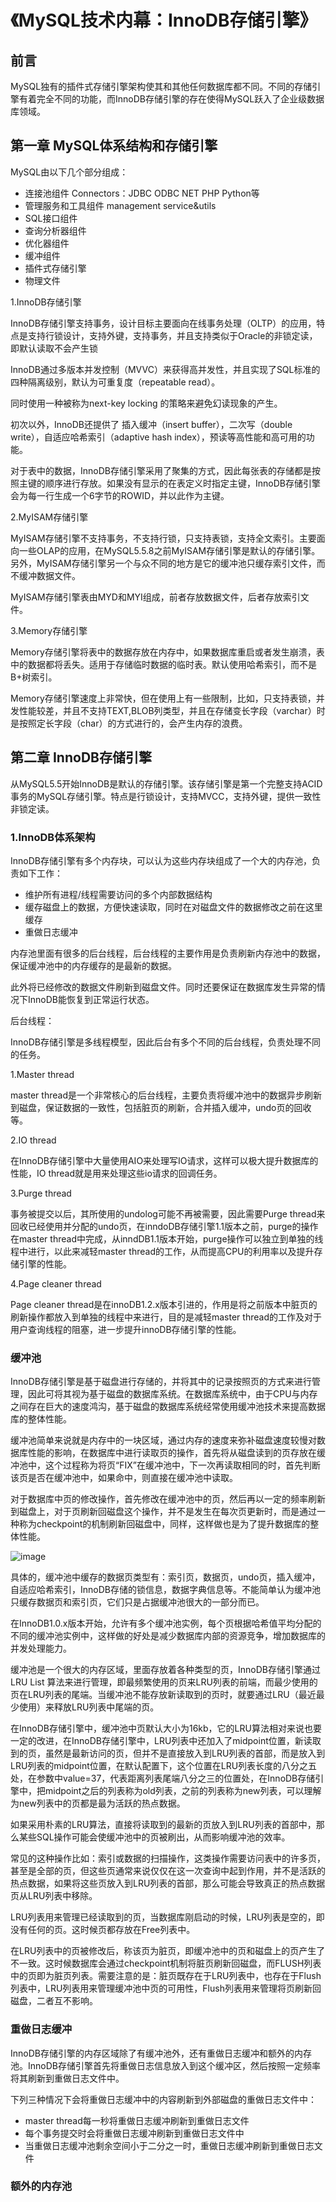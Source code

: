 # 《MySQL技术内幕：InnoDB存储引擎》

## 前言

MySQL独有的插件式存储引擎架构使其和其他任何数据库都不同。不同的存储引擎有着完全不同的功能，而InnoDB存储引擎的存在使得MySQL跃入了企业级数据库领域。

## 第一章 MySQL体系结构和存储引擎

MySQL由以下几个部分组成：

* 连接池组件 Connectors：JDBC ODBC NET PHP Python等
* 管理服务和工具组件 management service&utils
* SQL接口组件
* 查询分析器组件
* 优化器组件
* 缓冲组件
* 插件式存储引擎
* 物理文件

1.InnoDB存储引擎

InnoDB存储引擎支持事务，设计目标主要面向在线事务处理（OLTP）的应用，特点是支持行锁设计，支持外键，支持事务，并且支持类似于Oracle的非锁定读，即默认读取不会产生锁

InnoDB通过多版本并发控制（MVVC）来获得高并发性，并且实现了SQL标准的四种隔离级别，默认为可重复度（repeatable read）。

同时使用一种被称为next-key locking 的策略来避免幻读现象的产生。

初次以外，InnoDB还提供了 插入缓冲（insert buffer），二次写（double write），自适应哈希索引（adaptive hash index），预读等高性能和高可用的功能。

对于表中的数据，InnoDB存储引擎采用了聚集的方式，因此每张表的存储都是按照主键的顺序进行存放。如果没有显示的在表定义时指定主键，InnoDB存储引擎会为每一行生成一个6字节的ROWID，并以此作为主键。

2.MyISAM存储引擎

MyISAM存储引擎不支持事务，不支持行锁，只支持表锁，支持全文索引。主要面向一些OLAP的应用，在MySQL5.5.8之前MyISAM存储引擎是默认的存储引擎。另外，MyISAM存储引擎另一个与众不同的地方是它的缓冲池只缓存索引文件，而不缓冲数据文件。

MyISAM存储引擎表由MYD和MYI组成，前者存放数据文件，后者存放索引文件。

3.Memory存储引擎

Memory存储引擎将表中的数据存放在内存中，如果数据库重启或者发生崩溃，表中的数据都将丢失。适用于存储临时数据的临时表。默认使用哈希索引，而不是B+树索引。

Memory存储引擎速度上非常快，但在使用上有一些限制，比如，只支持表锁，并发性能较差，并且不支持TEXT,BLOB列类型，并且在存储变长字段（varchar）时是按照定长字段（char）的方式进行的，会产生内存的浪费。

## 第二章 InnoDB存储引擎

从MySQL5.5开始InnoDB是默认的存储引擎。该存储引擎是第一个完整支持ACID事务的MySQL存储引擎。特点是行锁设计，支持MVCC，支持外键，提供一致性非锁定读。

### 1.InnoDB体系架构

InnoDB存储引擎有多个内存块，可以认为这些内存块组成了一个大的内存池，负责如下工作：

* 维护所有进程/线程需要访问的多个内部数据结构
* 缓存磁盘上的数据，方便快速读取，同时在对磁盘文件的数据修改之前在这里缓存
* 重做日志缓冲

内存池里面有很多的后台线程，后台线程的主要作用是负责刷新内存池中的数据，保证缓冲池中的内存缓存的是最新的数据。

此外将已经修改的数据文件刷新到磁盘文件。同时还要保证在数据库发生异常的情况下InnoDB能恢复到正常运行状态。

后台线程：

InnoDB存储引擎是多线程模型，因此后台有多个不同的后台线程，负责处理不同的任务。

1.Master thread

master thread是一个非常核心的后台线程，主要负责将缓冲池中的数据异步刷新到磁盘，保证数据的一致性，包括脏页的刷新，合并插入缓冲，undo页的回收等。

2.IO thread

在InnoDB存储引擎中大量使用AIO来处理写IO请求，这样可以极大提升数据库的性能，IO thread就是用来处理这些io请求的回调任务。

3.Purge thread

事务被提交以后，其所使用的undolog可能不再被需要，因此需要Purge thread来回收已经使用并分配的undo页，在inndoDB存储引擎1.1版本之前，purge的操作在master thread中完成，从inndDB1.1版本开始，purge操作可以独立到单独的线程中进行，以此来减轻master thread的工作，从而提高CPU的利用率以及提升存储引擎的性能。

4.Page cleaner thread

Page cleaner thread是在innoDB1.2.x版本引进的，作用是将之前版本中脏页的刷新操作都放入到单独的线程中来进行，目的是减轻master thread的工作及对于用户查询线程的阻塞，进一步提升innoDB存储引擎的性能。

### 缓冲池

InnoDB存储引擎是基于磁盘进行存储的，并将其中的记录按照页的方式来进行管理，因此可将其视为基于磁盘的数据库系统。在数据库系统中，由于CPU与内存之间存在巨大的速度鸿沟，基于磁盘的数据库系统经常使用缓冲池技术来提高数据库的整体性能。

缓冲池简单来说就是内存中的一块区域，通过内存的速度来弥补磁盘速度较慢对数据库性能的影响，在数据库中进行读取页的操作，首先将从磁盘读到的页存放在缓冲池中，这个过程称为将页“FIX”在缓冲池中，下一次再读取相同的时，首先判断该页是否在缓冲池中，如果命中，则直接在缓冲池中读取。

对于数据库中页的修改操作，首先修改在缓冲池中的页，然后再以一定的频率刷新到磁盘上，对于页刷新回磁盘这个操作，并不是发生在每次页更新时，而是通过一种称为checkpoint的机制刷新回磁盘中，同样，这样做也是为了提升数据库的整体性能。

![image](https://note.youdao.com/yws/api/personal/file/WEB3b9d1a5a821d97f9137b7e18101f0630?method=download&shareKey=c598caedba0ee0a3103926a4267d3b90)

具体的，缓冲池中缓存的数据页类型有：索引页，数据页，undo页，插入缓冲，自适应哈希索引，InnoDB存储的锁信息，数据字典信息等。不能简单认为缓冲池只缓存数据页和索引页，它们只是占据缓冲池很大的一部分而已。

在InnoDB1.0.x版本开始，允许有多个缓冲池实例，每个页根据哈希值平均分配的不同的缓冲池实例中，这样做的好处是减少数据库内部的资源竞争，增加数据库的并发处理能力。

缓冲池是一个很大的内存区域，里面存放着各种类型的页，InnoDB存储引擎通过LRU List 算法来进行管理，即最频繁使用的页来LRU列表的前端，而最少使用的页在LRU列表的尾端。当缓冲池不能存放新读取到的页时，就要通过LRU（最近最少使用）来释放LRU列表中尾端的页。

在InnoDB存储引擎中，缓冲池中页默认大小为16kb，它的LRU算法相对来说也要一定的改进，在InnoDB存储引擎中，LRU列表中还加入了midpoint位置，新读取到的页，虽然是最新访问的页，但并不是直接放入到LRU列表的首部，而是放入到LRU列表的midpoint位置，在默认配置下，这个位置在LRU列表长度的八分之五处，在参数中value=37，代表距离列表尾端八分之三的位置处，在InnoDB存储引擎中，把midpoint之后的列表称为old列表，之前的列表称为new列表，可以理解为new列表中的页都是最为活跃的热点数据。

如果采用朴素的LRU算法，直接将读取到的最新的页放入到LRU列表的首部中，那么某些SQL操作可能会使缓冲池中的页被刷出，从而影响缓冲池的效率。

常见的这种操作比如：索引或数据的扫描操作，这类操作需要访问表中的许多页，甚至是全部的页，但这些页通常来说仅仅在这一次查询中起到作用，并不是活跃的热点数据，如果将这些页放入到LRU列表的首部，那么可能会导致真正的热点数据页从LRU列表中移除。

LRU列表用来管理已经读取到的页，当数据库刚启动的时候，LRU列表是空的，即没有任何的页。这时候页都存放在Free列表中。

在LRU列表中的页被修改后，称该页为脏页，即缓冲池中的页和磁盘上的页产生了不一致。这时候数据库会通过checkpoint机制将脏页刷新回磁盘，而FLUSH列表中的页即为脏页列表。需要注意的是：脏页既存在于LRU列表中，也存在于Flush列表中，LRU列表用来管理缓冲池中页的可用性，Flush列表用来管理将页刷新回磁盘，二者互不影响。

### 重做日志缓冲

InnoDB存储引擎的内存区域除了有缓冲池外，还有重做日志缓冲和额外的内存池。InnoDB存储引擎首先将重做日志信息放入到这个缓冲区，然后按照一定频率将其刷新到重做日志文件中。

下列三种情况下会将重做日志缓冲中的内容刷新到外部磁盘的重做日志文件中：

* master thread每一秒将重做日志缓冲刷新到重做日志文件
* 每个事务提交时会将重做日志缓冲刷新到重做日志文件中
* 当重做日志缓冲池剩余空间小于二分之一时，重做日志缓冲刷新到重做日志文件

### 额外的内存池





